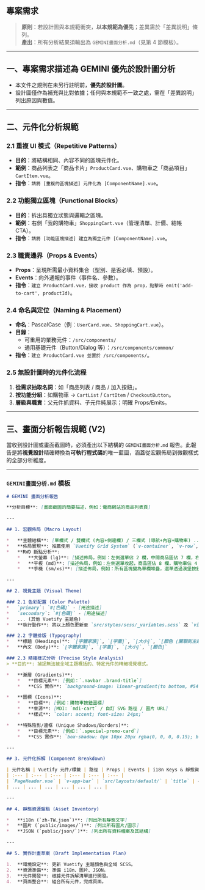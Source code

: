 ## **專案需求**

> **原則**：若設計圖與本規範衝突，**以本規範為優先**；差異需於「差異說明」條列。  
> **產出**：所有分析結果須輸出為 `GEMINI畫面分析.md`（見第 4 節模板）。

---

## 一、專案需求描述為 GEMINI 優先於設計圖分析
- 本文件之規則在未另行註明前，**優先於設計圖**。  
- 設計圖僅作為補充與比對依據；任何與本規範不一致之處，需在「差異說明」列出原因與數值。

---

## 二、元件化分析規範
### 2.1 重複 UI 模式（Repetitive Patterns）
- **目的**：將結構相同、內容不同的區塊元件化。  
- **範例**：商品列表之「商品卡片」`ProductCard.vue`、購物車之「商品項目」`CartItem.vue`。  
- **指令**：`請將 [重複的區塊描述] 元件化為 [ComponentName].vue`。

### 2.2 功能獨立區塊（Functional Blocks）
- **目的**：拆出具獨立狀態與邏輯之區塊。  
- **範例**：右側「我的購物車」`ShoppingCart.vue`（管理清單、計價、結帳 CTA）。  
- **指令**：`請將 [功能區塊描述] 建立為獨立元件 [ComponentName].vue`。

### 2.3 職責邊界（Props & Events）
- **Props**：呈現所需最小資料集合（型別、是否必填、預設）。  
- **Events**：向外通報的事件（事件名、參數）。  
- **指令**：`建立 ProductCard.vue，接收 product 作為 prop，點擊時 emit('add-to-cart', productId)`。

### 2.4 命名與定位（Naming & Placement）
- **命名**：PascalCase（例：`UserCard.vue`、`ShoppingCart.vue`）。  
- **目錄**：
  - 可重用的業務元件：`/src/components/`  
  - 通用基礎元件（Button/Dialog 等）：`/src/components/common/`  
- **指令**：`建立 ProductCard.vue 並置於 /src/components/`。

### 2.5 無設計圖時的元件化流程
1. **從需求抽取名詞**：如「商品列表 / 商品 / 加入按鈕」。  
2. **按功能分組**：如購物車 → `CartList` / `CartItem` / `CheckoutButton`。  
3. **層級與職責**：父元件抓資料、子元件純展示；明確 Props/Emits。

---

## 三、畫面分析報告規範 (V2)

當收到設計圖或畫面截圖時，必須產出以下結構的 `GEMINI畫面分析.md` 報告。此報告是將**視覺設計**精確轉換為**可執行程式碼**的唯一藍圖，涵蓋從宏觀佈局到微觀樣式的全部分析維度。

---

### **`GEMINI畫面分析.md` 模板**

```markdown
# GEMINI 畫面分析報告

**分析目標**: [畫面截圖的簡要描述，例如：電商網站的商品列表頁]

---

## 1. 宏觀佈局 (Macro Layout)

*   **主體結構**: [單欄式 / 雙欄式 (內容+側邊欄) / 三欄式 (導航+內容+購物車) ...]
*   **佈局實現**: 推薦使用 `Vuetify Grid System` (`v-container`, `v-row`, `v-col`)。
*   **RWD 斷點分析**:
    *   **大螢幕 (lg)**: [描述佈局，例如：左側選單佔 2 欄，中間商品區佔 7 欄，右側購物車佔 3 欄]
    *   **平板 (md)**: [描述佈局，例如：左側選單收起，商品區佔 8 欄，購物車佔 4 欄]
    *   **手機 (sm/xs)**: [描述佈局，例如：所有區塊變為單欄堆疊，選單透過漢堡按鈕開關]

---

## 2. 視覺主題 (Visual Theme)

### 2.1 色彩配置 (Color Palette)
*   `primary`: `#[色碼]` - [用途描述]
*   `secondary`: `#[色碼]` - [用途描述]
*   ... (其他 Vuetify 主題色)
*   **執行動作**: 將以上顏色更新至 `src/styles/scss/_variables.scss` 及 `vite.config.js` 的 Vuetify 主題設定中。

### 2.2 字體排版 (Typography)
*   **標題 (Headings)**: `[字體家族]`, `[字重]`, `[大小]`, `[顏色 (關聯到主題色)]`
*   **內文 (Body)**: `[字體家族]`, `[字重]`, `[大小]`, `[顏色]`

### 2.3 精確樣式分析 (Precise Style Analysis)
> **目的**: 捕捉無法被全域主題概括的、特定元件的精細視覺樣式。

*   **漸層 (Gradients)**:
    *   **目標元素**: [例如：`.navbar .brand-title`]
    *   **CSS 實作**: `background-image: linear-gradient(to bottom, #54C7E8, #254A97); -webkit-background-clip: text; background-clip: text; color: transparent;`

*   **圖標 (Icons)**:
    *   **目標**: [例如：購物車按鈕圖標]
    *   **來源**: [MDI: `mdi-cart` / 自訂 SVG 路徑 / 圖片 URL]
    *   **樣式**: `color: accent; font-size: 24px;`

*   **特殊陰影/邊框 (Unique Shadows/Borders)**:
    *   **目標元素**: [例如：`.special-promo-card`]
    *   **CSS 實作**: `box-shadow: 0px 10px 20px rgba(0, 0, 0, 0.15); border: 2px dashed var(--v-primary-base);`

---

## 3. 元件化拆解 (Component Breakdown)

| 元件名稱 | Vuetify 元件/標籤 | 路徑 | Props | Events | i18n Keys & 靜態資源 |
| :--- | :--- | :--- | :--- | :--- | :--- |
| `PageHeader.vue` | `v-app-bar` | `src/layouts/default/` | `title` | - | `page.header.title` |
| ... | ... | ... | ... | ... | ... |

---

## 4. 靜態資源盤點 (Asset Inventory)

*   **i18n (`zh-TW.json`)**: [列出所有靜態文字]
*   **圖片 (`public/images/`)**: [列出所有圖片/圖示]
*   **JSON (`public/json/`)**: [列出所有資料檔案及其結構]

---

## 5. 實作計畫草案 (Draft Implementation Plan)

1.  **環境設定**: 更新 Vuetify 主題顏色與全域 SCSS。
2.  **資源準備**: 準備 i18n、圖片、JSON。
3.  **元件開發**: 根據元件拆解清單進行開發。
4.  **頁面整合**: 組合所有元件，完成頁面。

```
